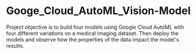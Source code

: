 # Googe_Cloud_AutoML_Vision-Model
Project objective is to build four models using Google Cloud AutoML with four different variations on a medical imaging dataset. Then deploy the models and observe how the properties of the data impact the model's results.
